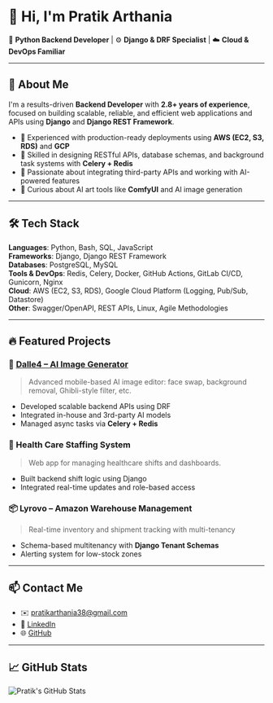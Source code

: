 # 👋 Hi, I'm Pratik Arthania

🎯 **Python Backend Developer** | ⚙️ **Django & DRF Specialist** | ☁️ **Cloud & DevOps Familiar**

---

## 🧠 About Me

I'm a results-driven **Backend Developer** with **2.8+ years of experience**, focused on building scalable, reliable, and efficient web applications and APIs using **Django** and **Django REST Framework**.

- 🏢 Experienced with production-ready deployments using **AWS (EC2, S3, RDS)** and **GCP**
- 🔧 Skilled in designing RESTful APIs, database schemas, and background task systems with **Celery + Redis**
- 🧩 Passionate about integrating third-party APIs and working with AI-powered features
- 🧠 Curious about AI art tools like **ComfyUI** and AI image generation

---

## 🛠️ Tech Stack

**Languages**: Python, Bash, SQL, JavaScript  
**Frameworks**: Django, Django REST Framework  
**Databases**: PostgreSQL, MySQL  
**Tools & DevOps**: Redis, Celery, Docker, GitHub Actions, GitLab CI/CD, Gunicorn, Nginx  
**Cloud**: AWS (EC2, S3, RDS), Google Cloud Platform (Logging, Pub/Sub, Datastore)  
**Other**: Swagger/OpenAPI, REST APIs, Linux, Agile Methodologies

---

## 🔥 Featured Projects

### 🧠 [Dalle4 – AI Image Generator](https://github.com/pratik1621998/dalle4)
> Advanced mobile-based AI image editor: face swap, background removal, Ghibli-style filter, etc.

- Developed scalable backend APIs using DRF
- Integrated in-house and 3rd-party AI models
- Managed async tasks via **Celery + Redis**

### 🏥 Health Care Staffing System
> Web app for managing healthcare shifts and dashboards.

- Built backend shift logic using Django
- Integrated real-time updates and role-based access

### 📦 Lyrovo – Amazon Warehouse Management
> Real-time inventory and shipment tracking with multi-tenancy

- Schema-based multitenancy with **Django Tenant Schemas**
- Alerting system for low-stock zones

---

## 📫 Contact Me

- ✉️ pratikarthania38@gmail.com
- 🔗 [LinkedIn](https://linkedin.com/in/pratik-arthania)
- 🌐 [GitHub](https://github.com/pratik1621998)

---

## 📈 GitHub Stats

![Pratik's GitHub Stats](https://github-readme-stats.vercel.app/api?username=pratik1621998&show_icons=true&theme=github_dark)

